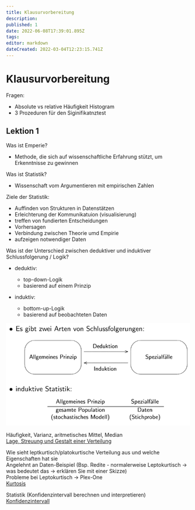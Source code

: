 ```yaml
---
title: Klausurvorbereitung
description: 
published: 1
date: 2022-06-08T17:39:01.895Z
tags: 
editor: markdown
dateCreated: 2022-03-04T12:23:15.741Z
---
```


# Klausurvorbereitung


Fragen:
- Absolute vs relative Häufigkeit Histogram
- 3 Prozeduren für den Siginifikatnztest

## Lektion 1

Was ist Emperie?
- Methode, die sich auf wissenschaftliche Erfahrung stützt, um Erkenntnisse zu gewinnen

Was ist Statistik?
- Wissenschaft vom Argumentieren mit empirischen Zahlen

Ziele der Statistik:
- Auffinden von Strukturen in Datenstätzen
- Erleichterung der Kommunikatuion (visualisierung)
- treffen von fundierten Entscheidungen
- Vorhersagen
- Verbindung zwischen Theorie umd Empirie
- aufzeigen notwendiger Daten

Was ist der Unterschied zwischen deduktiver und induktiver Schlussfolgerung / Logik?
- deduktiv:
	- top-down-Logik
  - basierend auf einem Prinzip
  
- induktiv:
	- bottom-up-Logik
  - basierend auf beobachteten Daten

![deduktiv-induktiv.png](/fom/semester-2/quantitative-methoden/deduktiv-induktiv.png)

Häufigkeit, Varianz, aritmetisches Mittel, Median  
[Lage, Streuung und Gestalt einer Verteilung](statistik.md#lage-streuung-und-gestalt-einer-verteilung) 

Wie sieht leptkurtisch/platokurtische Verteilung aus und welche Eigenschaften hat sie  
Angelehnt an Daten-Beispiel (Bsp. Redite - normalerweise Leptokurtisch -> was bedeutet das -> erklären Sie mit einer Skizze)   
Probleme bei Leptokurtisch -> Plex-One   
[Kurtosis](statistik.md#kurtosis)  

Statistik (Konfidenzintervall berechnen und interpretieren)
[Konfidenzintervall](statistische-inferenz.md#konfidenzintervall)

<!-- Unvollständig:
Meiste Aufgaben wird irgendwo nach Diagram gefragt
Bei Aufgabe ähnlich Köche-Gehälter erst Interpretation dann Diagramm

Daten werden gegeben, damit soll man etwas rechnen/interpretieren (eher interpretieren als rechnen)

Bei deskriptiver Statistik mehr rechnen, bei induktiver Statistik mehr interpretieren


Arbeitsblatt 1:
Variable diskret oder stetig (unendlich)
Stamm Blatt Diagramm
Population erkenn können. (x-Achse bei Balkendiagramm)
Mittelwert 
Arithmetisches Mittel.
Geografisches Mittel = Durchschnittliche Änderung über einen Zeitraum   (Änderung)^1/Zeitraum   //* Wurzel
 Harmonisches Mittel = Umrechnung 

Arbeitsblatt 2:
Median = Mittelwert bezieht sich auf eine sortierte Liste und auf dem Wert in der Tabelle. 50% aller werte sind größer und kleiner gleich des Median
Histogramm = Stufenmodel
Stufenhöhe abhängig von Dichte absolut / anteilig 
Kumulierter Anteil = aufaddierte Anteil 
Arithmetisches Mittel = Erwartungswert 
Boxplot Box + Whisker
Quartil = Aufteilung eines Datensatzes in 25% Teile, 
Unteres Quartil MINDESTENS
Oberes Quartil MINDESTENS enthalten Mindestens kleiner
Varianz und Standartabweichung
Varianz s^2 
Standardabweichung s
Plati und Mesukurtisch kennen
 -->